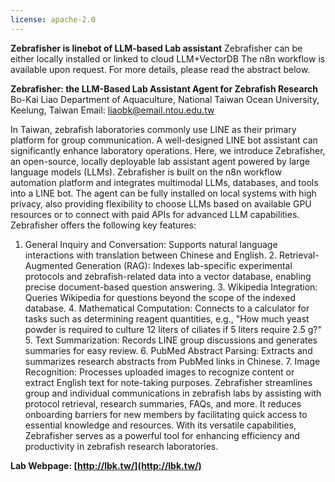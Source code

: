 ```yaml
---
license: apache-2.0
---
```

**Zebrafisher is linebot of LLM-based Lab assistant**
Zebrafisher can be either locally installed or linked to cloud LLM+VectorDB
The n8n workflow is available upon request.
For more details, please read the abstract below.

**Zebrafisher: the LLM-Based Lab Assistant Agent for Zebrafish Research** 
Bo-Kai Liao
Department of Aquaculture, National Taiwan Ocean University, Keelung, Taiwan
Email: liaobk@email.ntou.edu.tw

In Taiwan, zebrafish laboratories commonly use LINE as their primary platform for group communication. A well-designed LINE bot assistant can significantly enhance laboratory operations. Here, we introduce Zebrafisher, an open-source, locally deployable lab assistant agent powered by large language models (LLMs). Zebrafisher is built on the n8n workflow automation platform and integrates multimodal LLMs, databases, and tools into a LINE bot. The agent can be fully installed on local systems with high privacy, also providing flexibility to choose LLMs based on available GPU resources or to connect with paid APIs for advanced LLM capabilities. Zebrafisher offers the following key features:  
1. General Inquiry and Conversation: Supports natural language interactions with translation between Chinese and English. 2. Retrieval-Augmented Generation (RAG): Indexes lab-specific experimental protocols and zebrafish-related data into a vector database, enabling precise document-based question answering. 3. Wikipedia Integration: Queries Wikipedia for questions beyond the scope of the indexed database.  4. Mathematical Computation: Connects to a calculator for tasks such as determining reagent quantities, e.g., "How much yeast powder is required to culture 12 liters of ciliates if 5 liters require 2.5 g?" 5. Text Summarization: Records LINE group discussions and generates summaries for easy review. 6. PubMed Abstract Parsing: Extracts and summarizes research abstracts from PubMed links in Chinese. 7. Image Recognition: Processes uploaded images to recognize content or extract English text for note-taking purposes. Zebrafisher streamlines group and individual communications in zebrafish labs by assisting with protocol retrieval, research summaries, FAQs, and more. It reduces onboarding barriers for new members by facilitating quick access to essential knowledge and resources. With its versatile capabilities, Zebrafisher serves as a powerful tool for enhancing efficiency and productivity in zebrafish research laboratories.  

**Lab Webpage: [http://lbk.tw/](http://lbk.tw/)**




